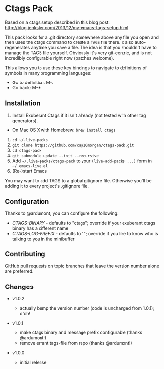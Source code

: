 # Ctags Pack

Based on a ctags setup described in this blog post: http://blog.jenkster.com/2013/12/my-emacs-tags-setup.html

This pack looks for a .git directory somewhere above any file you open and then
uses the ctags command to create a `TAGS` file there. It also auto-regenerates
anytime you save a file. The idea is that you shouldn't have to manage the
TAGS file yourself. Obviously it's very git-centric, and is not incredibly
configurable right now (patches welcome).

This allows you to use these key bindings to navigate to definitions of symbols
in many programming languages:

* Go to definition: M-.
* Go back: M-*

## Installation

1. Install Exuberant Ctags if it isn't already (not tested with other tag generators).
  * On Mac OS X with Homebrew: `brew install ctags`
1. `cd ~/.live-packs`
1. `git clone https://github.com/cap10morgan/ctags-pack.git`
1. `cd ctags-pack`
1. `git submodule update --init --recursive`
1. Add `~/.live-packs/ctags-pack` to your `(live-add-packs ...)` form in `~/.emacs-live.el`
1. (Re-)start Emacs

You may want to add TAGS to a global gitignore file. Otherwise you'll be adding
it to every project's .gitignore file.

## Configuration

Thanks to @ardumont, you can configure the following:

* *CTAGS-BINARY* - defaults to "ctags"; override if your exuberant ctags binary has a different name
* *CTAGS-LOG-PREFIX* - defaults to ""; override if you like to know who is talking to you in the minibuffer

## Contributing

GitHub pull requests on topic branches that leave the version number alone are
preferred.

## Changes

* v1.0.2
  * actually bump the version number (code is unchanged from 1.0.1); d'oh!

* v1.0.1
  * make ctags binary and message prefix configurable (thanks @ardumont!)
  * remove errant tags-file from repo (thanks @ardumont!)

* v1.0.0
  * initial release
